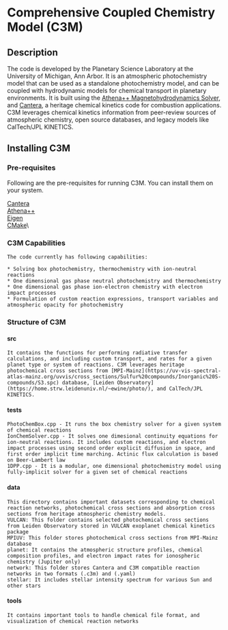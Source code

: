 # Comprehensive Coupled Chemistry Model (C3M)

## Description
The code is developed by the Planetary Science Laboratory at the University of Michigan, Ann Arbor. It is an atmospheric photochemistry model that can be used as a standalone photochemistry model,
and can be coupled with hydrodynamic models for chemical transport in planetary environments. It is built using the [Athena++ Magnetohydrodynamics Solver](https://github.com/PrincetonUniversity/athena), and [Cantera](https://cantera.org/), a heritage chemical kinetics code for combustion applications. C3M leverages chemical kinetics information from peer-review sources of atmospheric chemistry, open source databases, and legacy models like CalTech/JPL KINETICS.

## Installing C3M

### Pre-requisites
Following are the pre-requisites for running C3M. You can install them on your system.

[Cantera](https://cantera.org/)\
[Athena++](https://github.com/PrincetonUniversity/athena)\
[Eigen](https://eigen.tuxfamily.org/index.php?title=Main_Page)\
[CMake](https://cmake.org/)\


### C3M Capabilities
```
The code currently has following capabilities:

* Solving box photochemistry, thermochemistry with ion-neutral reactions
* One dimensional gas phase neutral photochemistry and thermochemistry
* One dimensional gas phase ion-electron chemistry with electron impact processes
* Formulation of custom reaction expressions, transport variables and atmospheric opacity for photochemistry
```

### Structure of C3M
#### src
```
It contains the functions for performing radiative transfer calculations, and including custom transport, and rates for a given planet type or system of reactions. C3M leverages heritage photochemical cross sections from [MPI-Mainz](https://uv-vis-spectral-atlas-mainz.org/uvvis/cross_sections/Sulfur%20compounds/Inorganic%20S-compounds/S3.spc) database, [Leiden Observatory](https://home.strw.leidenuniv.nl/~ewine/photo/), and CalTech/JPL KINETICS.
```
#### tests
```
PhotoChemBox.cpp - It runs the box chemistry solver for a given system of chemical reactions
IonChemSolver.cpp - It solves one dimesional continuity equations for ion-neutral reactions. It includes custom reactions, and electron impact processes using second order explicit diffusion in space, and first order implicit time marching. Actinic flux calculation is based on Beer-Lambert law
1DPP.cpp - It is a modular, one dimensional photochemistry model using fully-implicit solver for a given set of chemical reactions
```
#### data
```
This directory contains important datasets corresponding to chemical reaction networks, photochemical cross sections and absorption cross sections from heritage atmospheric chemistry models.
VULCAN: This folder contains selected photochemical cross sections from Leiden Observatory stored in VULCAN exoplanet chemical kinetics package
MPIUV: This folder stores photochemical cross sections from MPI-Mainz database
planet: It contains the atmospheric structure profiles, chemical composition profiles, and electron impact rates for ionospheric chemistry (Jupiter only)
network: This folder stores Cantera and C3M compatible reaction networks in two formats (.c3m) and (.yaml)
stellar: It includes stellar intensity spectrum for various Sun and other stars
```
#### tools
```
It contains important tools to handle chemical file format, and visualization of chemical reaction networks
```

